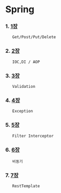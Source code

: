 # Spring

### 1. [1장](https://github.com/kps990515/Spring/tree/master/1장)
       Get/Post/Put/Delete

### 2. [2장](https://github.com/kps990515/Spring/tree/master/2장)
       IOC,DI / AOP

### 3. [3장](https://github.com/kps990515/Spring/tree/master/3장)
       Validation

### 4. [4장](https://github.com/kps990515/Spring/tree/master/4장)
       Exception

### 5. [5장](https://github.com/kps990515/Spring/tree/master/5장)
       Filter Interceptor

### 6. [6장](https://github.com/kps990515/Spring/tree/master/6장)
       비동기

### 7. [7장](https://github.com/kps990515/Spring/tree/master/7장)
       RestTemplate